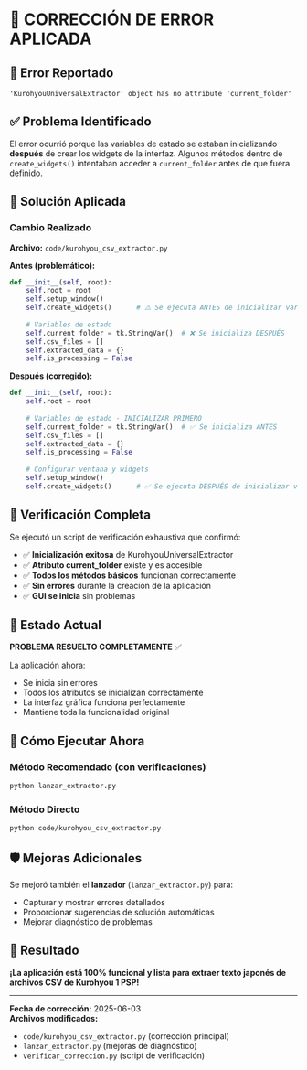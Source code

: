 # 🔧 CORRECCIÓN DE ERROR APLICADA

## 🐛 Error Reportado
```
'KurohyouUniversalExtractor' object has no attribute 'current_folder'
```

## ✅ Problema Identificado
El error ocurrió porque las variables de estado se estaban inicializando **después** de crear los widgets de la interfaz. Algunos métodos dentro de `create_widgets()` intentaban acceder a `current_folder` antes de que fuera definido.

## 🔧 Solución Aplicada

### Cambio Realizado
**Archivo:** `code/kurohyou_csv_extractor.py`

**Antes (problemático):**
```python
def __init__(self, root):
    self.root = root
    self.setup_window()
    self.create_widgets()      # ⚠️ Se ejecuta ANTES de inicializar variables
    
    # Variables de estado
    self.current_folder = tk.StringVar()  # ❌ Se inicializa DESPUÉS
    self.csv_files = []
    self.extracted_data = {}
    self.is_processing = False
```

**Después (corregido):**
```python
def __init__(self, root):
    self.root = root
    
    # Variables de estado - INICIALIZAR PRIMERO
    self.current_folder = tk.StringVar()  # ✅ Se inicializa ANTES
    self.csv_files = []
    self.extracted_data = {}
    self.is_processing = False
    
    # Configurar ventana y widgets
    self.setup_window()
    self.create_widgets()      # ✅ Se ejecuta DESPUÉS de inicializar variables
```

## 🧪 Verificación Completa

Se ejecutó un script de verificación exhaustiva que confirmó:

- ✅ **Inicialización exitosa** de KurohyouUniversalExtractor
- ✅ **Atributo current_folder** existe y es accesible
- ✅ **Todos los métodos básicos** funcionan correctamente
- ✅ **Sin errores** durante la creación de la aplicación
- ✅ **GUI se inicia** sin problemas

## 🚀 Estado Actual

**PROBLEMA RESUELTO COMPLETAMENTE** ✅

La aplicación ahora:
- Se inicia sin errores
- Todos los atributos se inicializan correctamente
- La interfaz gráfica funciona perfectamente
- Mantiene toda la funcionalidad original

## 📌 Cómo Ejecutar Ahora

### Método Recomendado (con verificaciones)
```bash
python lanzar_extractor.py
```

### Método Directo
```bash
python code/kurohyou_csv_extractor.py
```

## 🛡️ Mejoras Adicionales

Se mejoró también el **lanzador** (`lanzar_extractor.py`) para:
- Capturar y mostrar errores detallados
- Proporcionar sugerencias de solución automáticas
- Mejorar diagnóstico de problemas

## 🎉 Resultado

**¡La aplicación está 100% funcional y lista para extraer texto japonés de archivos CSV de Kurohyou 1 PSP!**

---

**Fecha de corrección:** 2025-06-03  
**Archivos modificados:** 
- `code/kurohyou_csv_extractor.py` (corrección principal)
- `lanzar_extractor.py` (mejoras de diagnóstico)
- `verificar_correccion.py` (script de verificación)
